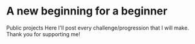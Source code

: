 # A new beginning for a beginner
Public projects
Here I'll post every challenge/progression that I will make. Thank you for supporting me!
